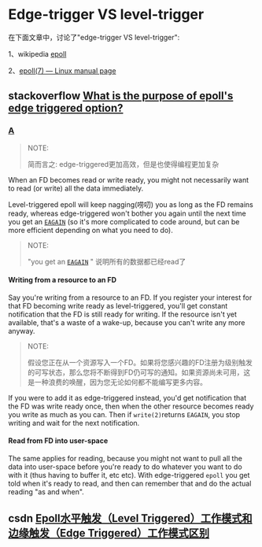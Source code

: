 # Edge-trigger VS level-trigger

在下面文章中，讨论了"edge-trigger VS level-trigger":

1、wikipedia [epoll](https://en.wikipedia.org/wiki/Epoll) 

2、[epoll(7) — Linux manual page](http://man7.org/linux/man-pages/man7/epoll.7.html) 



## stackoverflow [What is the purpose of epoll's edge triggered option?](https://stackoverflow.com/questions/9162712/what-is-the-purpose-of-epolls-edge-triggered-option)



### [A](https://stackoverflow.com/a/9162805)

> NOTE: 
>
> 简而言之: edge-triggered更加高效，但是也使得编程更加复杂

When an FD becomes read or write ready, you might not necessarily want to read (or write) all the data immediately.

Level-triggered epoll will keep nagging(唠叨) you as long as the FD remains ready, whereas edge-triggered won't bother you again until the next time you get an [`EAGAIN`](https://stackoverflow.com/questions/4058368/what-does-eagain-mean) (so it's more complicated to code around, but can be more efficient depending on what you need to do).

> NOTE: 
>
> "you get an [`EAGAIN`](https://stackoverflow.com/questions/4058368/what-does-eagain-mean) " 说明所有的数据都已经read了

#### Writing from a resource to an FD

Say you're writing from a resource to an FD. If you register your interest for that FD becoming write ready as level-triggered, you'll get constant notification that the FD is still ready for writing. If the resource isn't yet available, that's a waste of a wake-up, because you can't write any more anyway.

> NOTE: 
>
> 假设您正在从一个资源写入一个FD。如果将您感兴趣的FD注册为级别触发的可写状态，那么您将不断得到FD仍可写的通知。如果资源尚未可用，这是一种浪费的唤醒，因为您无论如何都不能编写更多内容。

If you were to add it as edge-triggered instead, you'd get notification that the FD was write ready once, then when the other resource becomes ready you write as much as you can. Then if `write(2)`returns `EAGAIN`, you stop writing and wait for the next notification.

#### Read from FD into user-space 

The same applies for reading, because you might not want to pull all the data into user-space before you're ready to do whatever you want to do with it (thus having to buffer it, etc etc). With edge-triggered `epoll` you get told when it's ready to read, and then can remember that and do the actual reading "as and when".



## csdn [Epoll水平触发（Level Triggered）工作模式和边缘触发（Edge Triggered）工作模式区别](https://blog.csdn.net/q623702748/article/details/52514392)